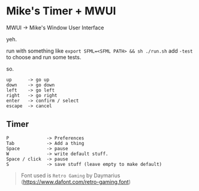 # Mike's Timer + MWUI

MWUI -> Mike's Window User Interface

yeh.

run with something like `export SFML=<SFML PATH> && sh ./run.sh`
add `-test` to choose and run some tests.

so.
```
up      -> go up
down    -> go down
left    -> go left
right   -> go right
enter   -> confirm / select
escape  -> cancel
```

## Timer
```
P              -> Preferences
Tab            -> Add a thing
Space          -> pause
W              -> write default stuff.
Space / click  -> pause
S              -> save stuff (leave empty to make default)
```
 
 > Font used is `Retro Gaming` by Daymarius (https://www.dafont.com/retro-gaming.font)


